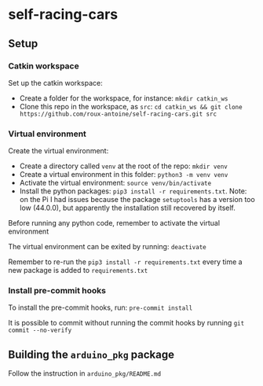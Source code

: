 # self-racing-cars

## Setup

### Catkin workspace

Set up the catkin workspace:
* Create a folder for the workspace, for instance: `mkdir catkin_ws`
* Clone this repo in the workspace, as `src`: `cd catkin_ws && git clone https://github.com/roux-antoine/self-racing-cars.git src`

### Virtual environment

Create the virtual environment:
* Create a directory called `venv` at the root of the repo: `mkdir venv`
* Create a virtual environment in this folder: `python3 -m venv venv`
* Activate the virtual environment: `source venv/bin/activate`
* Install the python packages: `pip3 install -r requirements.txt`. Note: on the Pi I had issues because the package `setuptools` has a version too low (44.0.0), but apparently the installation still recovered by itself.

Before running any python code, remember to activate the virtual environment

The virtual environment can be exited by running: `deactivate`

Remember to re-run the `pip3 install -r requirements.txt` every time a new package is added to `requirements.txt`


### Install pre-commit hooks

To install the pre-commit hooks, run: `pre-commit install`

It is possible to commit without running the commit hooks by running `git commit --no-verify`

## Building the `arduino_pkg` package

Follow the instruction in `arduino_pkg/README.md`